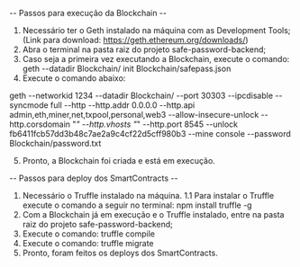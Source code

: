 -- Passos para execução da Blockchain --

1. Necessário ter o Geth instalado na máquina com as Development Tools; (Link para download: https://geth.ethereum.org/downloads/)
2. Abra o terminal na pasta raiz do projeto safe-password-backend;
3. Caso seja a primeira vez executando a Blockchain, execute o comando: geth --datadir Blockchain/ init Blockchain/safepass.json
4. Execute o comando abaixo:

geth --networkid 1234 --datadir Blockchain/ --port 30303 --ipcdisable --syncmode full --http --http.addr 0.0.0.0 --http.api admin,eth,miner,net,txpool,personal,web3 --allow-insecure-unlock --http.corsdomain "*" --http.vhosts "*" --http.port 8545 --unlock fb6411fcb57dd3b48c7ae2a9c4cf22d5cff980b3 --mine console --password Blockchain/password.txt

5. Pronto, a Blockchain foi criada e está em execução.


-- Passos para deploy dos SmartContracts --

1. Necessário o Truffle instalado na máquina.
  1.1 Para instalar o Truffle execute o comando a seguir no terminal: npm install truffle -g
2. Com a Blockchain já em execução e o Truffle instalado, entre na pasta raiz do projeto safe-password-backend;
3. Execute o comando: truffle compile
4. Execute o comando: truffle migrate
5. Pronto, foram feitos os deploys dos SmartContracts.